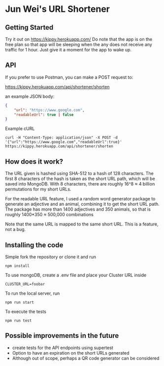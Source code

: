 Jun Wei's URL Shortener
===


## Getting Started

Try it out on https://kippy.herokuapp.com/
Do note that the app is on the free plan so that app will be sleeping when the any does not receive any traffic for 1 hour.
Just give it a moment for the app to wake up.

## API

If you prefer to use Postman, you can make a POST request to:

https://kippy.herokuapp.com/api/shortener/shorten

an example JSON body:
```json
{
    "url": "https://www.google.com",
    "readableUrl": true | false
}
```

Example cURL
```
curl -H "Content-Type: application/json" -X POST -d '{"url":"https://www.google.com","readableUrl":true}' https://kippy.herokuapp.com/api/shortener/shorten
```

## How does it work?

The URL given is hashed using SHA-512 to a hash of 128 characters. The first 8 characters of the hash is taken as the short URL path, which will be saved into MongoDB.
With 8 characters, there are roughly 16^8 ≈ 4 billion permutations for my short URLs.

For the readable URL feature, I used a random word generator package to generate an adjective and an animal, combining it to get the short URL path.
The package has more than 1400 adjectives and 350 animals, so that is roughly 1400*350 ≈ 500,000 combinations

Note that the same URL is mapped to the same short URL. This is a feature, not a bug.




## Installing the code 

Simple fork the repository or clone it and run

```
npm install
```

To use mongoDB, create a .env file and place your Cluster URL inside
```
CLUSTER_URL=foobar
```

To run the local server, run
```
npm run start
```

To execute the tests
```
npm run test
```

## Possible improvements in the future

- create tests for the API endpoints using supertest
- Option to have an expiration on the short URLs generated
- Although out of scope, perhaps a QR code generator can be considered

